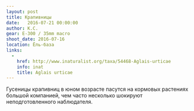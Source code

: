 ```yaml
---
layout: post
title: Крапивницы
date:   2016-07-21 00:00:00
author: К.С.
gear: E-300 / 35mm macro
shoot_date: 2016-07-16
location: Ёль-база
links:
  -
    href: http://www.inaturalist.org/taxa/54468-Aglais-urticae
    info: inat
    title: Aglais urticae
---
```


Гусеницы крапивниц в юном возрасте пасутся на кормовых растениях большой компанией, чем часто несколько шокируют неподготовленного наблюдателя.
